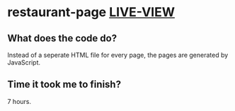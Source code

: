 # **restaurant-page [LIVE-VIEW](https://mrchantu.github.io/restaurant-page/)**
## What does the code do?
Instead of a seperate HTML file for every page, the pages are generated by JavaScript.
## Time it took me to finish?
7 hours.